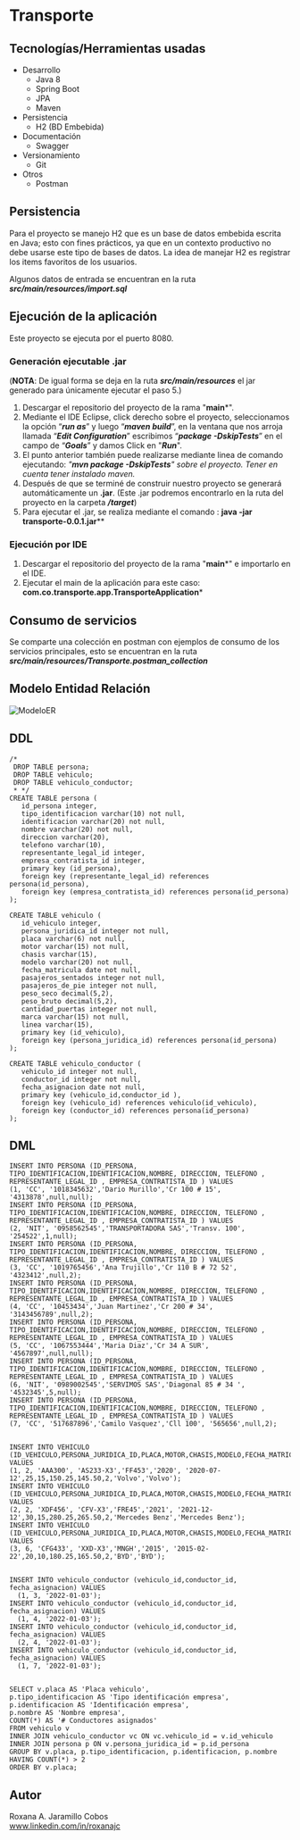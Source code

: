 # Transporte

## Tecnologías/Herramientas usadas

 - Desarrollo
	 - Java 8
	-  Spring Boot
	-  JPA
	-  Maven
- Persistencia
	-  H2 (BD Embebida)
- Documentación
	-  Swagger
- Versionamiento
	- Git
 - Otros
	- Postman


## Persistencia

Para el proyecto se manejo H2 que es un base de datos embebida escrita en Java; esto con fines prácticos, ya que en un contexto productivo no debe usarse este tipo de bases de datos. La idea de manejar H2 es registrar los items favoritos de los usuarios.

Algunos datos de entrada se encuentran en la ruta ***src/main/resources/import.sql***


## Ejecución de la aplicación

Este proyecto se ejecuta por el puerto 8080.

### Generación ejecutable .jar 
(**NOTA**: De igual forma se deja en la ruta ***src/main/resources*** el jar generado para únicamente ejecutar el paso 5.)

1.  Descargar el repositorio del proyecto de la rama "**main***".
2.  Mediante el IDE Eclipse, click derecho sobre el proyecto, seleccionamos la opción “***run as***” y luego “***maven build***”, en la ventana que nos arroja llamada “***Edit Configuration***” escribimos “***package -DskipTests***” en el campo de “***Goals***” y damos Click en "***Run***".
3. El punto anterior también puede realizarse mediante linea de comando ejecutando: *"**mvn package -DskipTests**" sobre el proyecto. Tener en cuenta tener instalado maven.*
4.  Después de que se terminé de construir nuestro proyecto se generará automáticamente un **.jar**. (Este .jar podremos encontrarlo en la ruta del proyecto en la carpeta ***/target***)
5. Para ejecutar el .jar, se realiza mediante el comando : 
	**java -jar transporte-0.0.1.jar****

	
### Ejecución por IDE

1.  Descargar el repositorio del proyecto de la rama "**main***"  e importarlo en el IDE.
2. Ejecutar el main de la aplicación para este caso: 		    	    **com.co.transporte.app.TransporteApplication***

## Consumo de servicios

Se comparte una colección en postman con ejemplos de consumo de los servicios principales, esto se encuentran en la ruta ***src/main/resources/Transporte.postman_collection***

## Modelo Entidad Relación

![ModeloER](https://github.com/roxandreajc110/file/blob/main/ModeloER.PNG?raw=true)

## DDL

```
/* 
 DROP TABLE persona;
 DROP TABLE vehiculo;
 DROP TABLE vehiculo_conductor;
 * */
CREATE TABLE persona (
   id_persona integer, 
   tipo_identificacion varchar(10) not null,
   identificacion varchar(20) not null,
   nombre varchar(20) not null,
   direccion varchar(20),
   telefono varchar(10),
   representante_legal_id integer,
   empresa_contratista_id integer,
   primary key (id_persona),
   foreign key (representante_legal_id) references persona(id_persona),
   foreign key (empresa_contratista_id) references persona(id_persona)
);

CREATE TABLE vehiculo (
   id_vehiculo integer, 
   persona_juridica_id integer not null,
   placa varchar(6) not null,
   motor varchar(15) not null,
   chasis varchar(15),
   modelo varchar(20) not null, 
   fecha_matricula date not null,
   pasajeros_sentados integer not null,
   pasajeros_de_pie integer not null,
   peso_seco decimal(5,2),
   peso_bruto decimal(5,2),
   cantidad_puertas integer not null,
   marca varchar(15) not null,
   linea varchar(15),
   primary key (id_vehiculo),
   foreign key (persona_juridica_id) references persona(id_persona)
);

CREATE TABLE vehiculo_conductor (
   vehiculo_id integer not null, 
   conductor_id integer not null,
   fecha_asignacion date not null,
   primary key (vehiculo_id,conductor_id ),
   foreign key (vehiculo_id) references vehiculo(id_vehiculo),
   foreign key (conductor_id) references persona(id_persona)
);
```

## DML
```
INSERT INTO PERSONA (ID_PERSONA, TIPO_IDENTIFICACION,IDENTIFICACION,NOMBRE, DIRECCION, TELEFONO , REPRESENTANTE_LEGAL_ID , EMPRESA_CONTRATISTA_ID ) VALUES
(1, 'CC', '1018345632','Dario Murillo','Cr 100 # 15', '4313878',null,null);
INSERT INTO PERSONA (ID_PERSONA, TIPO_IDENTIFICACION,IDENTIFICACION,NOMBRE, DIRECCION, TELEFONO , REPRESENTANTE_LEGAL_ID , EMPRESA_CONTRATISTA_ID ) VALUES
(2, 'NIT', '0958562545','TRANSPORTADORA SAS','Transv. 100', '254522',1,null);
INSERT INTO PERSONA (ID_PERSONA, TIPO_IDENTIFICACION,IDENTIFICACION,NOMBRE, DIRECCION, TELEFONO , REPRESENTANTE_LEGAL_ID , EMPRESA_CONTRATISTA_ID ) VALUES
(3, 'CC', '1019765456','Ana Trujillo','Cr 110 B # 72 52', '4323412',null,2);
INSERT INTO PERSONA (ID_PERSONA, TIPO_IDENTIFICACION,IDENTIFICACION,NOMBRE, DIRECCION, TELEFONO , REPRESENTANTE_LEGAL_ID , EMPRESA_CONTRATISTA_ID ) VALUES
(4, 'CC', '10453434','Juan Martinez','Cr 200 # 34', '3143456789',null,2);
INSERT INTO PERSONA (ID_PERSONA, TIPO_IDENTIFICACION,IDENTIFICACION,NOMBRE, DIRECCION, TELEFONO , REPRESENTANTE_LEGAL_ID , EMPRESA_CONTRATISTA_ID ) VALUES
(5, 'CC', '1067553444','Maria Diaz','Cr 34 A SUR', '4567897',null,null);
INSERT INTO PERSONA (ID_PERSONA, TIPO_IDENTIFICACION,IDENTIFICACION,NOMBRE, DIRECCION, TELEFONO , REPRESENTANTE_LEGAL_ID , EMPRESA_CONTRATISTA_ID ) VALUES
(6, 'NIT', '0989002545','SERVIMOS SAS','Diagonal 85 # 34 ', '4532345',5,null);
INSERT INTO PERSONA (ID_PERSONA, TIPO_IDENTIFICACION,IDENTIFICACION,NOMBRE, DIRECCION, TELEFONO , REPRESENTANTE_LEGAL_ID , EMPRESA_CONTRATISTA_ID ) VALUES
(7, 'CC', '517687896','Camilo Vasquez','Cll 100', '565656',null,2);


INSERT INTO VEHICULO (ID_VEHICULO,PERSONA_JURIDICA_ID,PLACA,MOTOR,CHASIS,MODELO,FECHA_MATRICULA,PASAJEROS_SENTADOS,PASAJEROS_DE_PIE,PESO_SECO,PESO_BRUTO,CANTIDAD_PUERTAS,MARCA,LINEA) VALUES
(1, 2, 'AAA300', 'AS233-X3','FF453','2020', '2020-07-12',25,15,150.25,145.50,2,'Volvo','Volvo');
INSERT INTO VEHICULO (ID_VEHICULO,PERSONA_JURIDICA_ID,PLACA,MOTOR,CHASIS,MODELO,FECHA_MATRICULA,PASAJEROS_SENTADOS,PASAJEROS_DE_PIE,PESO_SECO,PESO_BRUTO,CANTIDAD_PUERTAS,MARCA,LINEA) VALUES
(2, 2, 'XDF456', 'CFV-X3','FRE45','2021', '2021-12-12',30,15,280.25,265.50,2,'Mercedes Benz','Mercedes Benz');
INSERT INTO VEHICULO (ID_VEHICULO,PERSONA_JURIDICA_ID,PLACA,MOTOR,CHASIS,MODELO,FECHA_MATRICULA,PASAJEROS_SENTADOS,PASAJEROS_DE_PIE,PESO_SECO,PESO_BRUTO,CANTIDAD_PUERTAS,MARCA,LINEA) VALUES
(3, 6, 'CFG433', 'XXD-X3','MNGH','2015', '2015-02-22',20,10,180.25,165.50,2,'BYD','BYD');


INSERT INTO vehiculo_conductor (vehiculo_id,conductor_id, fecha_asignacion) VALUES
  (1, 3, '2022-01-03');
INSERT INTO vehiculo_conductor (vehiculo_id,conductor_id, fecha_asignacion) VALUES
  (1, 4, '2022-01-03');
INSERT INTO vehiculo_conductor (vehiculo_id,conductor_id, fecha_asignacion) VALUES
  (2, 4, '2022-01-03');
INSERT INTO vehiculo_conductor (vehiculo_id,conductor_id, fecha_asignacion) VALUES
  (1, 7, '2022-01-03');


SELECT v.placa AS 'Placa vehiculo', 
p.tipo_identificacion AS 'Tipo identificación empresa', 
p.identificacion AS 'Identificación empresa', 
p.nombre AS 'Nombre empresa', 
COUNT(*) AS '# Conductores asignados'
FROM vehiculo v 
INNER JOIN vehiculo_conductor vc ON vc.vehiculo_id = v.id_vehiculo
INNER JOIN persona p ON v.persona_juridica_id = p.id_persona
GROUP BY v.placa, p.tipo_identificacion, p.identificacion, p.nombre
HAVING COUNT(*) > 2
ORDER BY v.placa;
```



## Autor
Roxana A. Jaramillo Cobos<br>
[www.linkedin.com/in/roxanajc ](www.linkedin.com/in/roxanajc)
